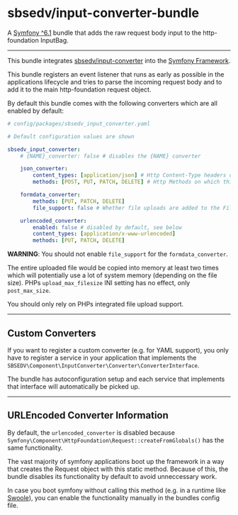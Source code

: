 # sbsedv/input-converter-bundle

A [Symfony ^6.1](https://symfony.com/) bundle that adds the raw request body input to the http-foundation InputBag.

---

This bundle integrates [sbsedv/input-converter](https://github.com/SBSEDV/input-converter-php) into the [Symfony Framework](https://symfony.com/).

This bundle registers an event listener that runs as early as possible in the applications lifecycle and tries to parse the incoming request body
and to add it to the main http-foundation request object.

By default this bundle comes with the following converters which are all enabled by default:

```yaml
# config/packages/sbsedv_input_converter.yaml

# Default configuration values are shown

sbsedv_input_converter:
    # {NAME}_converter: false # disables the {NAME} converter

    json_converter:
        content_types: [application/json] # Http Content-Type headers on which this converter will work
        methods: [POST, PUT, PATCH, DELETE] # Http Methods on which this convert will work

    formdata_converter:
        methods: [PUT, PATCH, DELETE]
        file_support: false # Whether file uploads are added to the FileBag

    urlencoded_converter:
        enabled: false # disabled by default, see below
        content_types: [application/x-www-urlencoded]
        methods: [PUT, PATCH, DELETE]
```

**WARNING**: You should not enable `file_support` for the `formdata_converter`.

The entire uploaded file would be copied into memory at least two times which will potentially use a lot of system memory (depending on the file size).
PHPs `upload_max_filesize` INI setting has no effect, only `post_max_size`.

You should only rely on PHPs integrated file upload support.

---

## **Custom Converters**

If you want to register a custom converter (e.g. for YAML support), you only have to register a service in your application that implements the `SBSEDV\Component\InputConverter\Converter\ConverterInterface`.

The bundle has autoconfiguration setup and each service that implements that interface will automatically be picked up.

---

## **URLEncoded Converter Information**

By default, the `urlencoded_converter` is disabled because `Symfony\Component\HttpFoundation\Request::createFromGlobals()` has the same functionality.

The vast majority of symfony applications boot up the framework in a way that creates the Request object with this static method.
Because of this, the bundle disables its functionality by default to avoid unneccessary work.

In case you boot symfony without calling this method (e.g. in a runtime like [Swoole](https://github.com/php-runtime/swoole)), you can enable the functionality manually in the bundles config file.
